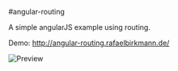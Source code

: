 #angular-routing

A simple angularJS example using routing.

Demo: http://angular-routing.rafaelbirkmann.de/

![Preview](https://github.com/Refugee/angular-routing/blob/master/preview.png?raw=true)